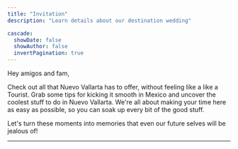 ```yaml
---
title: "Invitation"
description: "Learn details about our destination wedding"

cascade:
  showDate: false
  showAuthor: false
  invertPagination: true
---
```


Hey amigos and fam,

Check out all that Nuevo Vallarta has to offer, without feeling like a like a Tourist. Grab some tips for kicking it smooth in Mexico and uncover the coolest stuff to do in Nuevo Vallarta. We're all about making your time here as easy as possible, so you can soak up every bit of the good stuff.

Let's turn these moments into memories that even our future selves will be jealous of!

---
